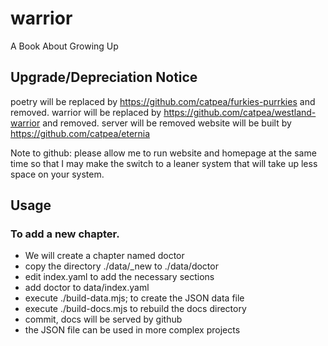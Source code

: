 # warrior
A Book About Growing Up

## Upgrade/Depreciation Notice
poetry will be replaced by https://github.com/catpea/furkies-purrkies and removed.
warrior will be replaced by https://github.com/catpea/westland-warrior and removed.
server will be removed
website will be built by https://github.com/catpea/eternia

Note to github: please allow me to run website and homepage at the same time so that I may make the switch to a leaner system that will take up less space on your system.

## Usage

### To add a new chapter.

- We will create a chapter named doctor
- copy the directory ./data/_new to ./data/doctor
- edit index.yaml to add the necessary sections
- add doctor to data/index.yaml
- execute ./build-data.mjs; to create the JSON data file
- execute ./build-docs.mjs to rebuild the docs directory
- commit, docs will be served by github
- the JSON file can be used in more complex projects
